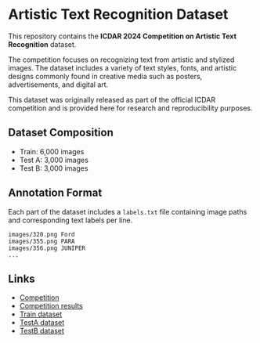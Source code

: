 # Artistic Text Recognition Dataset

This repository contains the **ICDAR 2024 Competition on Artistic Text Recognition** dataset.

The competition focuses on recognizing text from artistic and stylized images.
The dataset includes a variety of text styles, fonts, and artistic designs commonly found in creative media such as posters, advertisements, and digital art.

This dataset was originally released as part of the official ICDAR competition and is provided here for research and reproducibility purposes.

## Dataset Composition
- Train: 6,000 images
- Test A: 3,000 images
- Test B: 3,000 images

## Annotation Format
Each part of the dataset includes a `labels.txt` file containing image paths and corresponding text labels per line.
```
images/320.png Ford
images/355.png PARA
images/356.png JUNIPER
...
```

## Links
- [Competition](https://sites.google.com/view/icdar-2024-competition-wordart/)
- [Competition results](https://codalab.lisn.upsaclay.fr/competitions/17182#participate)
- [Train dataset](https://drive.google.com/file/d/1Lq6xKNbD7Kvs-i1myJPmwBLLG5YnoM9N/view)
- [TestA dataset](https://drive.google.com/file/d/15tkLbdXYzIILVWIg4kqjPMJ51p-vD2Ej/view)
- [TestB dataset](https://drive.google.com/file/d/1Q7kAqFITGntZAn-HuCh8vQpHTpDkPSAH/view)
